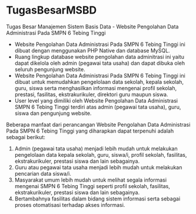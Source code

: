 # TugasBesarMSBD
Tugas Besar Manajemen Sistem Basis Data - Website Pengolahan Data Administrasi Pada SMPN 6 Tebing Tinggi
- Website Pengolahan Data Administrasi Pada SMPN 6 Tebing Tinggi ini dibuat dengan menggunakan PHP Native dan database MySQL.
- Ruang lingkup database website pengolahan data adminitrasi ini yaitu dapat dikelola oleh admin (pegawai tata usaha) dan dapat dibuka oleh seluruh pengunjung website. 
- Website Pengolahan Data Administrasi Pada SMPN 6 Tebing Tinggi ini dibuat untuk memudahkan pengelolaan data sekolah, kepala sekolah, guru, siswa serta menghasilkan informasi mengenai profil sekolah, prestasi, fasilitas, ekstrakurikuler, direktori guru maupun siswa.
- User level yang dimiliki oleh Website Pengolahan Data Administrasi SMPN 6 Tebing Tinggi terdiri atas admin (pegawai tata usaha), guru, siswa dan pengunjung website.
  
Beberapa manfaat dari perancangan Website Pengolahan Data Administrasi Pada SMPN 6 Tebing Tinggi yang diharapkan dapat terpenuhi adalah sebagai berikut: 
1.	Admin (pegawai tata usaha) menjadi lebih mudah untuk melakukan pengelolaan data kepala sekolah, guru, siswa/i, profil sekolah, fasilitas, ekstrakurikuler, prestasi siswa dan lain sebagainya. 
2.	Guru atau pegawai tata usaha menjadi lebih mudah untuk melakukan pencarian data siswa/i.
3.	Masyarakat umum lebih mudah untuk melihat segala informasi mengenai SMPN 6 Tebing Tinggi seperti profil sekolah, fasilitas, ekstrakurikuler, prestasi siswa dan lain sebagainya. 
4.	Bertambahnya fasilitas dalam bidang sistem informasi serta sebagai proses otomatisasi terhadap akses informasi.
